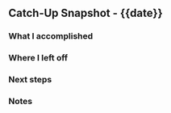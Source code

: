 ## Catch-Up Snapshot - {{date}}

### What I accomplished

### Where I left off

### Next steps

### Notes
